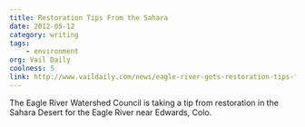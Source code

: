 ```yaml
---
title: Restoration Tips From the Sahara
date: 2012-05-12
category: writing
tags:
    - environment
org: Vail Daily
coolness: 5
link: http://www.vaildaily.com/news/eagle-river-gets-restoration-tips-from-the-sahara/
---
```


The Eagle River Watershed Council is taking a tip from restoration in the Sahara Desert for the Eagle River near Edwards, Colo.